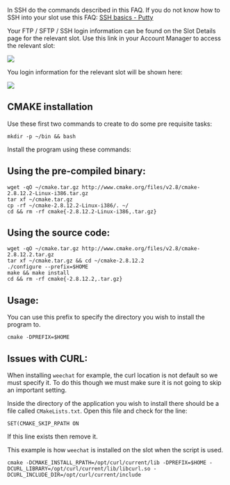 
In SSH do the commands described in this FAQ. If you do not know how to SSH into your slot use this FAQ: [SSH basics - Putty](https://www.feralhosting.com/faq/view?question=12)

Your FTP / SFTP / SSH login information can be found on the Slot Details page for the relevant slot. Use this link in your Account Manager to access the relevant slot:

![](https://raw.github.com/feralhosting/feralfilehosting/master/Feral%20Wiki/0%20Generic/slot_detail_link.png)

You login information for the relevant slot will be shown here:

![](https://raw.github.com/feralhosting/feralfilehosting/master/Feral%20Wiki/0%20Generic/slot_detail_ssh.png)

CMAKE installation
---

Use these first two commands to create to do some pre requisite tasks:

~~~
mkdir -p ~/bin && bash
~~~

Install the program using these commands:

Using the pre-compiled binary:
---

~~~
wget -qO ~/cmake.tar.gz http://www.cmake.org/files/v2.8/cmake-2.8.12.2-Linux-i386.tar.gz
tar xf ~/cmake.tar.gz
cp -rf ~/cmake-2.8.12.2-Linux-i386/. ~/
cd && rm -rf cmake{-2.8.12.2-Linux-i386,.tar.gz}
~~~

Using the source code:
---

~~~
wget -qO ~/cmake.tar.gz http://www.cmake.org/files/v2.8/cmake-2.8.12.2.tar.gz
tar xf ~/cmake.tar.gz && cd ~/cmake-2.8.12.2
./configure --prefix=$HOME
make && make install
cd && rm -rf cmake{-2.8.12.2,.tar.gz}
~~~

Usage:
---

You can use this prefix to specify the directory you wish to install the program to.

~~~
cmake -DPREFIX=$HOME
~~~

Issues with CURL:
---

When installing `weechat` for example, the curl location is not default so we must specify it. To do this though we must make sure it is not going to skip an important setting.

Inside the directory of the application you wish to install there should be a file called `CMakeLists.txt`. Open this file and check for the line:

~~~
SET(CMAKE_SKIP_RPATH ON
~~~

If this line exists then remove it.

This example is how `weechat` is installed on the slot when the script is used.

~~~
cmake -DCMAKE_INSTALL_RPATH=/opt/curl/current/lib -DPREFIX=$HOME -DCURL_LIBRARY=/opt/curl/current/lib/libcurl.so -DCURL_INCLUDE_DIR=/opt/curl/current/include
~~~




